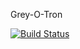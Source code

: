 Grey-O-Tron

[![Build Status](https://woutervs.visualstudio.com/Grey-O-Tron/_apis/build/status/Grey-O-Tron-CI?branchName=master)](https://woutervs.visualstudio.com/Grey-O-Tron/_build/latest?definitionId=5&branchName=master)
